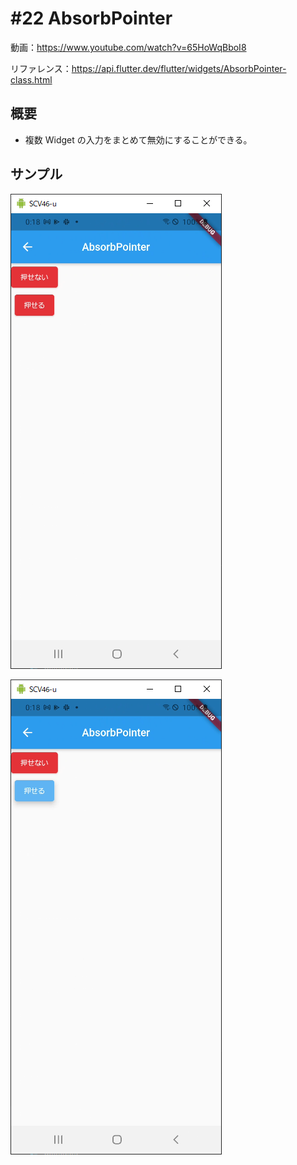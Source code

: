 # #22 AbsorbPointer

動画：https://www.youtube.com/watch?v=65HoWqBboI8

リファレンス：https://api.flutter.dev/flutter/widgets/AbsorbPointer-class.html

## 概要

- 複数 Widget の入力をまとめて無効にすることができる。

## サンプル

![image-20210915001818701](img/%2322_AbsorbPointer/image-20210915001818701.png)

![image-20210915001823140](img/%2322_AbsorbPointer/image-20210915001823140.png)
